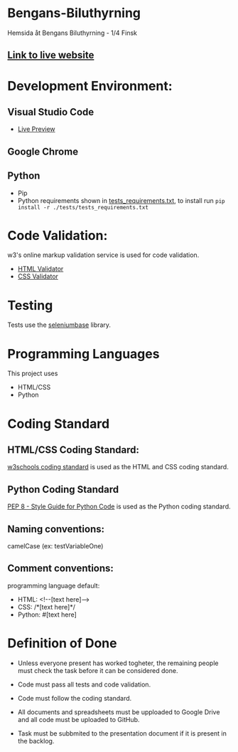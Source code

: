 # Bengans-Biluthyrning
Hemsida åt Bengans Biluthyrning - 1/4 Finsk 
## [Link to live website](https://ntig-uppsala.github.io/Bengans-Biluthyrning/)

# Development Environment:
## Visual Studio Code
- [Live Preview](https://marketplace.visualstudio.com/items?itemName=ms-vscode.live-server)
## Google Chrome
## Python
- Pip
- Python requirements shown in [tests_requirements.txt](tests/tests_requirements.txt), to install run `pip install -r ./tests/tests_requirements.txt`

# Code Validation:

w3's online markup validation service is used for code validation. 
- [HTML Validator](https://validator.w3.org/nu/)
- [CSS Validator](https://jigsaw.w3.org/css-validator/)

# Testing

Tests use the [seleniumbase](https://seleniumbase.io/) library.

# Programming Languages

This project uses
- HTML/CSS
- Python

# Coding Standard

## HTML/CSS Coding Standard:

[w3schools coding standard](https://www.w3schools.com/html/html5_syntax.asp) is used as the HTML and CSS coding standard.

## Python Coding Standard

[PEP 8 - Style Guide for Python Code](https://peps.python.org/pep-0008/) is used as the Python coding standard.

## Naming conventions: 

camelCase (ex: testVariableOne)

## Comment conventions: 

programming language default:
- HTML:	    &lt;!--[text here]--&gt;
- CSS:	    /\*[text here]\*/
- Python:	#[text here]


# Definition of Done

- Unless everyone present has worked togheter, the remaining people must check the task before it can be considered done. 

- Code must pass all tests and code validation.

- Code must follow the coding standard.

- All documents and spreadsheets must be upploaded to Google Drive and all code must be uploaded to GitHub.  

- Task must be subbmited to the presentation document if it is present in the backlog. 